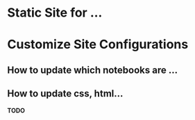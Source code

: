 # Static Site for ...

# Customize Site Configurations

## How to update which notebooks are ...

## How to update css, html...

**TODO**